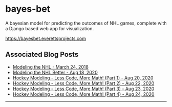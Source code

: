 bayes-bet
==============================

A bayesian model for predicting the outcomes of NHL games, complete with a Django based web app for visualization.

https://bayesbet.everettsprojects.com

Associated Blog Posts
-------------

* [Modeling the NHL - March 24, 2018](http://everettsprojects.com/2018/03/24/modeling-the-nhl.html)
* [Modeling the NHL Better - Aug 18, 2020](http://everettsprojects.com/2020/08/18/modeling-the-nhl-better.html)
* [Hockey Modeling - Less Code, More Math! (Part 1) - Aug 20, 2020](http://everettsprojects.com/2020/08/20/hockey-modeling-less-code-more-math-1.html)
* [Hockey Modeling - Less Code, More Math! (Part 2) - Aug 22, 2020](http://everettsprojects.com/2020/08/22/hockey-modeling-less-code-more-math-2.html)
* [Hockey Modeling - Less Code, More Math! (Part 3) - Aug 23, 2020](http://everettsprojects.com/2020/08/23/hockey-modeling-less-code-more-math-3.html)
* [Hockey Modeling - Less Code, More Math! (Part 4) - Aug 24, 2020](http://everettsprojects.com/2020/08/24/hockey-modeling-less-code-more-math-4.html)

--------
